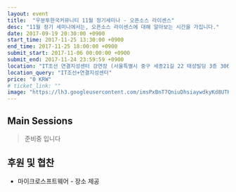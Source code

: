 ```yaml
---
layout: event
title:  "우분투한국커뮤니티 11월 정기세미나 - 오픈소스 라이센스"
desc: "11월 정기 세미나에서는, 오픈소스 라이센스에 대해 알아보는 시간을 가집니다."
date: 2017-09-19 20:30:00 +0900
start_time: 2017-11-25 13:30:00 +0900
end_time: 2017-11-25 18:00:00 +0900
submit_start: 2017-11-06 00:00:00 +0900
submit_end: 2017-11-24 23:59:59 +0900
location: "IT조선 연결지성센터 강연장 (서울특별시 중구 세종21길 22 태성빌딩 3층 306호)"
location_query: "IT조선+연결지성센터"
price: "0 KRW"
# ticket_link: ""
image: "https://lh3.googleusercontent.com/imsPxBnT7QniuDhsiaywdkyKd8UTKuwYoxrg0lLTme5k5ZQzi07e49uiYTCMMc7vWtivKvqfo3JN3s_D3Sl2G2AWwOqS7m56GwaVZ8fBZX5jwxJEEGCTFigxT0V3-1K1SwG-Z0LYnVX-zAKIYX2X-Q16qswevTHFWKi1iJXEZE75bSEVPMEJxdzLP0wmGtTwkOthI7LtRM0jVWlk98Qr87ciX9vK5eVM8G8mSJ0TlSkmvsogOMwh03NppZCcqr12S3SkDxQ8jn5XYOjHis_g4iJuUieHnAwEaJpx7u3BM21zoH4s86DH2afwxxyOV7xz-KxlkdQJN20ZJv4HkhupvGYJq6C5R9JGyE1F-FB9gZc_JhyTP336TSLz4AijRSIZlFzfq0hgBJkwBt7XINm7_lS1T9aA7HEI4gOaGO15y-yCIZc5DuvL40QeurTH0eD61lTfpxQjGnA9vnG6So1TtJ2b1BX4ij2k8PTG8dVzx-y7gLYg17y0OGYSSxkpIz7MOq6h_cQSap2h59TDBSB175BaL0GdaiEX9QWP42Z0xGSKngG4A8aQINc91hXKZe6ZkkI9_ozQNCaimjqq5MXy8lMEyX3kxJtE025fhuyx_FGb49pddYQTJkYuV6TRCN6jch6OisvtOeEkACr7oEI7zNVNJYYV8f8wtcLBk_kOnO9iwg=s642-no"
---
```


## Main Sessions

> 준비중 입니다

## 후원 및 협찬
- 마이크로스프트웨어 - 장소 제공
